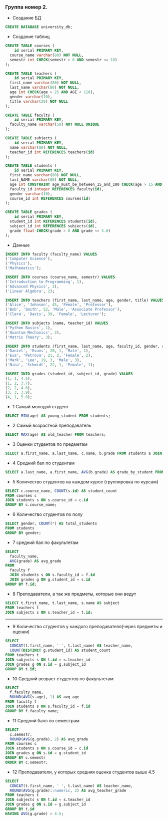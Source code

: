 ### Группа номер 2.

- Создание БД

```sql
CREATE DATABASE university_db;
```

- Создание таблиц

```sql
CREATE TABLE courses (
	id serial PRIMARY KEY,
  course_name varchar(80) NOT NULL,
  semestr int CHECK(semestr > 0 AND semestr <= 10)
);

CREATE TABLE teachers (
	id serial PRIMARY KEY,
  first_name varchar(80) NOT NULL,
  last_name varchar(80) NOT NULL,
  age int CHECK(age > 25 AND AGE < 110),
  gender varchar(10),
  title varchar(20) NOT NULL
);

CREATE TABLE faculty (
	id serial PRIMARY KEY,
  faculty_name varchar(50) NOT NULL UNIQUE
);

CREATE TABLE subjects (
	id serial PRIMARY KEY,
  name varchar(80) NOT NULL,
  teacher_id int REFERENCES teachers(id)
);

CREATE TABLE students (
	id serial PRIMARY KEY,
  first_name varchar(80) NOT NULL,
  last_NAME varchar(80) NOT NULL,
  age int CONSTRAINT age_must_be_between_15_and_100 CHECK(age > 15 AND age < 100),
  faculty_id integer REFERENCES faculty(id),
  gender varchar(10),
  course_id int REFERENCES courses(id)
);

CREATE TABLE grades (
	id serial PRIMARY KEY,
  student_id int REFERENCES students(id),
  subject_id int REFERENCES subjects(id),
  grade float CHECK(grade > 0 AND grade <= 5.0)
);
```

- Данные

```sql
INSERT INTO faculty (faculty_name) VALUES
('Computer Science'),
('Physics'),
('Mathematics');

INSERT INTO courses (course_name, semestr) VALUES
('Introduction to Programming', 1),
('Advanced Physics', 3),
('Linear Algebra', 2);

INSERT INTO teachers (first_name, last_name, age, gender, title) VALUES
('Alice', 'Johnson', 45, 'Female', 'Professor'),
('Bob', 'Smith', 52, 'Male', 'Associate Professor'),
('Clara', 'Davis', 39, 'Female', 'Lecturer');

INSERT INTO subjects (name, teacher_id) VALUES
('Python Basics', 1),
('Quantum Mechanics', 2),
('Matrix Theory', 3);

INSERT INTO students (first_name, last_name, age, faculty_id, gender, course_id) VALUES
('Daniel', 'Evans', 20, 1, 'Male', 1),
('Eva', 'Petrova', 21, 2, 'Female', 2),
('Mark', 'Lee', 19, 3, 'Male', 3),
('Nina', 'Schmidt', 22, 1, 'Female', 1);

INSERT INTO grades (student_id, subject_id, grade) VALUES
(1, 1, 4.5),
(1, 2, 3.7),
(2, 2, 4.8),
(3, 3, 3.9),
(4, 1, 5.0);
```

- 1 Самый молодой студент

```sql
SELECT MIN(age) AS young_student FROM students;
```

- 2 Самый возрастной преподаватель

```sql
SELECT MAX(age) AS old_teacher FROM teachers;
```

- 3 Оценки студентов по предметам

```sql
SELECT a.first_name, a.last_name, c.name, b.grade FROM students a JOIN grades b ON a.id = b.student_id JOIN subjects c ON b.subject_id = c.id;
```

- 4 Средний бал по студентам

```sql
SELECT a.last_name, a.first_name, AVG(b.grade) AS grade_by_student FROM students a JOIN grades b ON a.id = b.student_id GROUP BY a.last_name, a.first_name;
```

- 5 Количество студентов на каждом курсе (группировка по курсам)

```sql
SELECT c.course_name, COUNT(s.id) AS student_count
FROM courses c
JOIN students s ON s.course_id = c.id
GROUP BY c.course_name;
```

- 6 Количество студентов по полу

```sql
SELECT gender, COUNT(*) AS total_students
FROM students
GROUP BY gender;
```

- 7 средний бал по факультетам

```sql
SELECT
  faculty_name,
  AVG(grade) AS avg_grade
FROM
  faculty f
  JOIN students s ON s.faculty_id = f.id
  JOIN grades g ON g.student_id = s.id
GROUP BY f.id;
```

- 8 Преподаватели, а так же предметы, которые они ведут

```sql
SELECT t.first_name, t.last_name, s.name AS subject
FROM teachers t
JOIN subjects s ON s.teacher_id = t.id;
```

---

- 9 Количество студентов у каждого преподавателя(через предметы и оценки)

```sql
SELECT
  CONCAT(t.first_name, ' ', t.last_name) AS teacher_name,
  COUNT(DISTINCT g.student_id) AS student_count
FROM teachers t
JOIN subjects s ON t.id = s.teacher_id
JOIN grades g ON s.id = g.subject_id
GROUP BY t.id;
```

- 10 Средний возраст студентов по факультетам

```sql
SELECT
  f.faculty_name,
  ROUND(AVG(s.age), 1) AS avg_age
FROM faculty f
JOIN students s ON s.faculty_id = f.id
GROUP BY f.faculty_name;
```

- 11 Средний балл по семестрам

```sql
SELECT
  c.semestr,
  ROUND(AVG(g.grade), 2) AS avg_grade
FROM courses c
JOIN students s ON s.course_id = c.id
JOIN grades g ON s.id = g.student_id
GROUP BY c.semestr
ORDER BY c.semestr;

```

- 12 Преподаватели, у которых средняя оценка студентов выше 4.5

```sql
SELECT
  CONCAT(t.first_name, ' ', t.last_name) AS teacher_name,
  ROUND(AVG(g.grade)::numeric, 2) AS avg_teacher_grade
FROM teachers t
JOIN subjects s ON t.id = s.teacher_id
JOIN grades g ON s.id = g.subject_id
GROUP BY t.id
HAVING AVG(g.grade) > 4.5;
```
